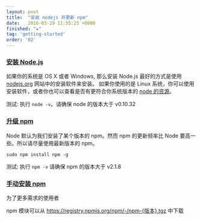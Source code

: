 ```yaml
---
layout: post
title:  "安装 nodejs 并更新 npm"
date:   2016-03-29 11:55:25 +0800
finished: "★"
tag: 'getting-started'
order: '02'
---
```


<h3 id="install-nodejs"><a href="#install-nodejs">安装 Node.js</a></h3>

如果你的系统是 OS X 或者 Windows, 那么安装 Node.js 最好的方式是使用 [nodejs.org](https://nodejs.org/en/) 网站中的安装软件来安装。
如果你使用的是 Linux 系统，你可以使用安装软件，或者你也可以查看是否有更符合你系统版本的 [node 的资源](https://github.com/nodesource/distributions)。

测试: 执行 `node -v`。请确保 node 的版本大于 v0.10.32

<h3 id="update-npm"><a href="#update-npm">升级 npm</a></h3>

Node 默认为我们安装了某个版本的 npm。然而 npm 的更新频率比 Node 要高一些。所以请尽量使用最新版本的 npm。

`sudo npm install npm -g`


测试: 执行 `npm -v` 请确保 npm 的版本大于 v2.1.8

<h3 id="install-npm-mual"><a href="#install-npm-mual">手动安装 npm</a></h3>

为了更多需求的使用者

npm 模块可以从 https://registry.npmjs.org/npm/-/npm-{版本}.tgz 中下载
